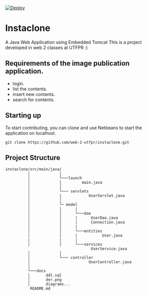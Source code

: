 [![Deploy](https://www.herokucdn.com/deploy/button.svg)](https://inst4gram.herokuapp.com) 
# Instaclone

A Java Web Application using Embedded Tomcat
This is a project developed in web 2 classes at UTFPR :)

## Requirements of the image publication application.

* login.
* list the contents.
* insert new contents.
* search for contents.

## Starting up

To start contributing, you can clone and use Netbeans to start the application on localhost.

```
git clone https://github.com/web-2-utfpr/instaclone.git
```
## Project Structure

```
instaclone/src/main/java/
          │             │
          │             └───launch
          │             │         main.java
          │             │
          │             └─── servlets
          │             |            UserServlet.java
          │             │
          │             └─ model
          │             │      |
          │             │      └───dao
          │             │      |      UserDao.java
          │             │      |      Connection.java
          │             │      |
          │             │      └───entities
          |             |      |           User.java
          |             |      |
          │             │      └───services
                                      UserService.java
          │             │
          │             └─── controller
          │                          UserController.java
          │
          └───docs
          │       ddl.sql
          │       der.png
          │       diagrams...
           README.md
```
